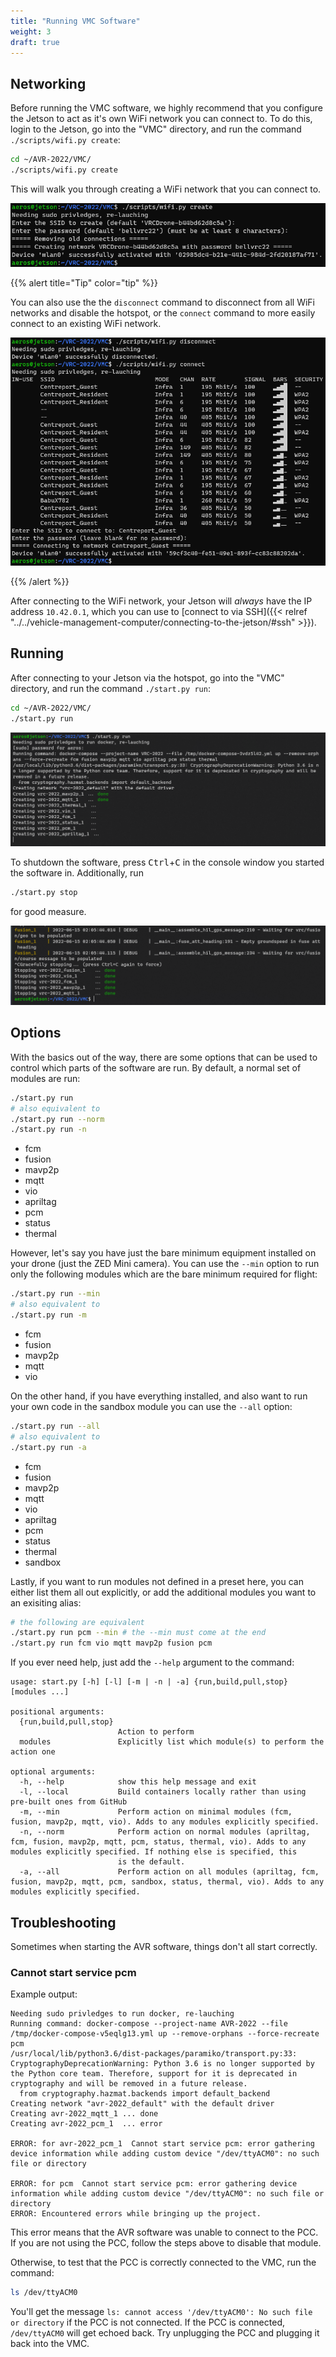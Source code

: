 ```yaml
---
title: "Running VMC Software"
weight: 3
draft: true
---
```


## Networking

Before running the VMC software, we highly recommend that you configure
the Jetson to act as it's own WiFi network you can connect to. To do this,
login to the Jetson, go into the "VMC" directory,
and run the command `./scripts/wifi.py create`:

```bash
cd ~/AVR-2022/VMC/
./scripts/wifi.py create
```

This will walk you through creating a WiFi network that you can connect to.

![WiFi setup wizard](2022-06-15-19-06-22.png)

{{% alert title="Tip" color="tip" %}}

You can also use the the `disconnect` command to disconnect from all WiFi networks
and disable the hotspot, or the `connect` command to more easily connect to an
existing WiFi network.

![Disconnect/Connect to WiFi networks](2022-06-15-19-08-45.png)

{{% /alert %}}

After connecting to the WiFi network, your Jetson will _always_ have the IP address
`10.42.0.1`, which you can use to [connect to via SSH]({{< relref "../../vehicle-management-computer/connecting-to-the-jetson/#ssh" >}}).

## Running

After connecting to your Jetson via the hotspot, go into the "VMC" directory,
and run the command `./start.py run`:

```bash
cd ~/AVR-2022/VMC/
./start.py run
```

![](2022-06-14-21-03-51.png)

To shutdown the software, press <kbd>Ctrl</kbd>+<kbd>C</kbd> in the console
window you started the software in. Additionally, run

```bash
./start.py stop
```

for good measure.

![](2022-06-14-21-06-25.png)

## Options

With the basics out of the way, there are some options that can be used
to control which parts of the software are run. By default, a normal set of modules
are run:

```bash
./start.py run
# also equivalent to
./start.py run --norm
./start.py run -n
```

- fcm
- fusion
- mavp2p
- mqtt
- vio
- apriltag
- pcm
- status
- thermal

However, let's say you have just the bare minimum equipment installed on your drone
(just the ZED Mini camera). You can use the `--min` option to run only the
following modules which are the bare minimum required for flight:

```bash
./start.py run --min
# also equivalent to
./start.py run -m
```

- fcm
- fusion
- mavp2p
- mqtt
- vio

On the other hand, if you have everything installed, and also
want to run your own code in the sandbox module you can use the `--all` option:

```bash
./start.py run --all
# also equivalent to
./start.py run -a
```

- fcm
- fusion
- mavp2p
- mqtt
- vio
- apriltag
- pcm
- status
- thermal
- sandbox

Lastly, if you want to run modules not defined in a preset here, you can either
list them all out explicitly, or add the additional modules you want to an exisiting
alias:

```bash
# the following are equivalent
./start.py run pcm --min # the --min must come at the end
./start.py run fcm vio mqtt mavp2p fusion pcm
```

If you ever need help, just add the `--help` argument to the command:

```text
usage: start.py [-h] [-l] [-m | -n | -a] {run,build,pull,stop} [modules ...]

positional arguments:
  {run,build,pull,stop}
                        Action to perform
  modules               Explicitly list which module(s) to perform the action one

optional arguments:
  -h, --help            show this help message and exit
  -l, --local           Build containers locally rather than using pre-built ones from GitHub
  -m, --min             Perform action on minimal modules (fcm, fusion, mavp2p, mqtt, vio). Adds to any modules explicitly specified.
  -n, --norm            Perform action on normal modules (apriltag, fcm, fusion, mavp2p, mqtt, pcm, status, thermal, vio). Adds to any modules explicitly specified. If nothing else is specified, this
                        is the default.
  -a, --all             Perform action on all modules (apriltag, fcm, fusion, mavp2p, mqtt, pcm, sandbox, status, thermal, vio). Adds to any modules explicitly specified.
```

## Troubleshooting

Sometimes when starting the AVR software, things don't all start correctly.

### Cannot start service pcm

Example output:

```text
Needing sudo privledges to run docker, re-lauching
Running command: docker-compose --project-name AVR-2022 --file /tmp/docker-compose-v5eqlg13.yml up --remove-orphans --force-recreate pcm
/usr/local/lib/python3.6/dist-packages/paramiko/transport.py:33: CryptographyDeprecationWarning: Python 3.6 is no longer supported by the Python core team. Therefore, support for it is deprecated in cryptography and will be removed in a future release.
  from cryptography.hazmat.backends import default_backend
Creating network "avr-2022_default" with the default driver
Creating avr-2022_mqtt_1 ... done
Creating avr-2022_pcm_1  ... error

ERROR: for avr-2022_pcm_1  Cannot start service pcm: error gathering device information while adding custom device "/dev/ttyACM0": no such file or directory

ERROR: for pcm  Cannot start service pcm: error gathering device information while adding custom device "/dev/ttyACM0": no such file or directory
ERROR: Encountered errors while bringing up the project.
```

This error means that the AVR software was unable to connect to the PCC.
If you are not using the PCC, follow the steps above to disable that module.

Otherwise, to test that the PCC is correctly connected to the VMC, run the command:

```bash
ls /dev/ttyACM0
```

You'll get the message `ls: cannot access '/dev/ttyACM0': No such file or directory`
if the PCC is not connected. If the PCC is connected,
`/dev/ttyACM0` will get echoed back.
Try unplugging the PCC and plugging it back into the VMC.
